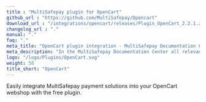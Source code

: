 ```yaml
---
title : "MultiSafepay plugin for OpenCart"
github_url : "https://github.com/MultiSafepay/Opencart"
download_url : "/integrations/opencart/releases/Plugin_OpenCart_2.2.1.zip"
changelog_url : "."
manual: "."
faq: "."
meta_title: "OpenCart plugin integration - MultiSafepay Documentation Center"
meta_description: "In the MultiSafepay Documentation Center all relevant information regarding our Plugins and API. As well as Support pages for Payment Method, Tools and General Questions. You can also find the contact details of our Support Team and Integration Team."
logo: "/logo/Plugins/OpenCart.svg"
weight: 50
title_short: "OpenCart"
---
```

Easily integrate MultiSafepay payment solutions into your OpenCart webshop with the free plugin.

